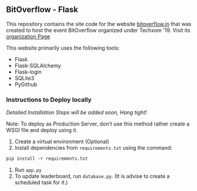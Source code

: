 ## BitOverflow - Flask

This repository contains the site code for the website [bitoverflow.in](https://bitoverflow.in) that was created to host the event BitOverflow organized under Techxom '19. Visit its [organization Page](https://github.com/bitoverflow-in/)

This website primarily uses the following tools:
* Flask
* Flask-SQLAlchemy
* Flask-login
* SQLite3
* PyGithub

### Instructions to Deploy locally

*Detailed Installation Steps will be added soon, Hang tight!*

Note: To deploy as Production Server, don't use this method rather create a WSGI file and deploy using it.

1. Create a virtual environment (Optional)
1. Install dependencies from `requirements.txt` using the command:
```markdown
pip install -r requirements.txt
```
1. Run `app.py`
1. To update leaderboard, run `database.py`. (It is advise to create a scheduled task for it.) 
